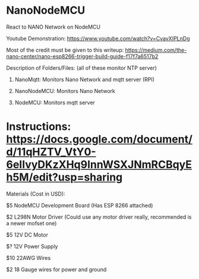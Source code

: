 # NanoNodeMCU
React to NANO Network on NodeMCU

Youtube Demonstration: https://www.youtube.com/watch?v=CvavXIPLnDg

Most of the credit must be given to this writeup: https://medium.com/the-nano-center/nano-esp8266-trigger-build-guide-f17f7a6517b2

Description of Folders/Files: (all of these monitor NTP server)

1. NanoMqtt: Monitors Nano Network and mqtt server (RPI)

2. NanoNodeMCU: Monitors Nano Network

3. NodeMCU: Monitors mqtt server


# Instructions: https://docs.google.com/document/d/11qHZTV_VtY0-6eIIvyDKzXHq9InnWSXJNmRCBqyEh5M/edit?usp=sharing


Materials (Cost in USD):

$5 NodeMCU Development Board (Has ESP 8266 attached)

$2 L298N Motor Driver (Could use any motor driver really, recommended is a newer mofset one)

$5 12V DC Motor

$? 12V Power Supply

$10 22AWG Wires

$2 18 Gauge wires for power and ground

